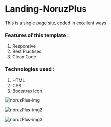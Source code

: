 # Landing-NoruzPlus
This is a single page site, coded in excellent ways

### Features of this template :
<ol>
  <li>Responsive</li>
  <li>Best Practises</li>
  <li>Clean Code</li>
</ol>

### Technologies used :
<ol>
  <li>HTML</li>
  <li>CSS</li>
  <li>Bootstrap Icon</li>
</ol>

![noruzPlus-img](https://github.com/MerajMehdizade/Landing-NoruzPlus/assets/105376555/da32f86b-74d7-4e58-9cd3-7f9938f4e178)

![noruzPlus-img2](https://github.com/MerajMehdizade/Landing-NoruzPlus/assets/105376555/2bfd33c4-d4eb-4bd2-baba-8df09a22132b)

![noruzPlus-img3](https://github.com/MerajMehdizade/Landing-NoruzPlus/assets/105376555/56efc4b5-77ff-4867-9e56-7952b8b7e80f)
